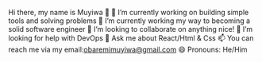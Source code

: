  Hi there, my name is Muyiwa 👋
🔭 I’m currently working on building simple tools and solving problems 
🌱 I’m currently working my way to becoming a solid software engineer
👯 I’m looking to collaborate on anything nice!
🤔 I’m looking for help with DevOps
💬 Ask me about React/Html & Css
📫 You can reach me via my email:obaremimuyiwa@gmail.com
😄 Pronouns: He/Him 
   
